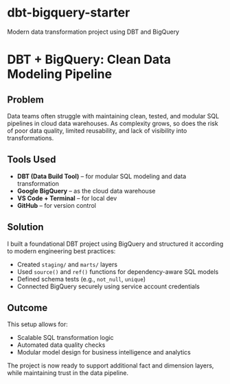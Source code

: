 # dbt-bigquery-starter
Modern data transformation project using DBT and BigQuery
# DBT + BigQuery: Clean Data Modeling Pipeline 

##  Problem

Data teams often struggle with maintaining clean, tested, and modular SQL pipelines in cloud data warehouses.
As complexity grows, so does the risk of poor data quality, limited reusability, and lack of visibility into transformations.

##  Tools Used

- **DBT (Data Build Tool)** – for modular SQL modeling and data transformation  
- **Google BigQuery** – as the cloud data warehouse  
- **VS Code + Terminal** – for local dev  
- **GitHub** – for version control  

##  Solution

I built a foundational DBT project using BigQuery and structured it according to modern engineering best practices:
- Created `staging/` and `marts/` layers
- Used `source()` and `ref()` functions for dependency-aware SQL models
- Defined schema tests (e.g., `not_null`, `unique`)
- Connected BigQuery securely using service account credentials

##  Outcome

This setup allows for:
- Scalable SQL transformation logic
- Automated data quality checks
- Modular model design for business intelligence and analytics

The project is now ready to support additional fact and dimension layers, while maintaining trust in the data pipeline.

